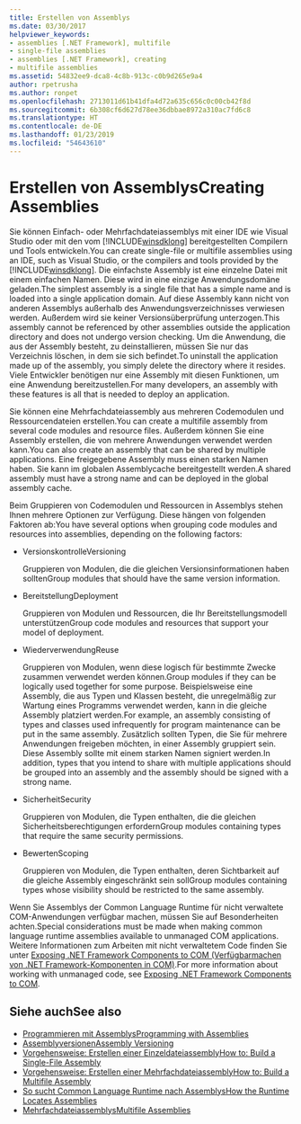 ```yaml
---
title: Erstellen von Assemblys
ms.date: 03/30/2017
helpviewer_keywords:
- assemblies [.NET Framework], multifile
- single-file assemblies
- assemblies [.NET Framework], creating
- multifile assemblies
ms.assetid: 54832ee9-dca8-4c8b-913c-c0b9d265e9a4
author: rpetrusha
ms.author: ronpet
ms.openlocfilehash: 2713011d61b41dfa4d72a635c656c0c00cb42f8d
ms.sourcegitcommit: 6b308cf6d627d78ee36dbbae8972a310ac7fd6c8
ms.translationtype: HT
ms.contentlocale: de-DE
ms.lasthandoff: 01/23/2019
ms.locfileid: "54643610"
---
```

# <a name="creating-assemblies"></a><span data-ttu-id="11eae-102">Erstellen von Assemblys</span><span class="sxs-lookup"><span data-stu-id="11eae-102">Creating Assemblies</span></span>

<span data-ttu-id="11eae-103">Sie können Einfach- oder Mehrfachdateiassemblys mit einer IDE wie Visual Studio oder mit den vom [!INCLUDE[winsdklong](../../../includes/winsdklong-md.md)] bereitgestellten Compilern und Tools entwickeln.</span><span class="sxs-lookup"><span data-stu-id="11eae-103">You can create single-file or multifile assemblies using an IDE, such as Visual Studio, or the compilers and tools provided by the [!INCLUDE[winsdklong](../../../includes/winsdklong-md.md)].</span></span> <span data-ttu-id="11eae-104">Die einfachste Assembly ist eine einzelne Datei mit einem einfachen Namen. Diese wird in eine einzige Anwendungsdomäne geladen.</span><span class="sxs-lookup"><span data-stu-id="11eae-104">The simplest assembly is a single file that has a simple name and is loaded into a single application domain.</span></span> <span data-ttu-id="11eae-105">Auf diese Assembly kann nicht von anderen Assemblys außerhalb des Anwendungsverzeichnisses verwiesen werden. Außerdem wird sie keiner Versionsüberprüfung unterzogen.</span><span class="sxs-lookup"><span data-stu-id="11eae-105">This assembly cannot be referenced by other assemblies outside the application directory and does not undergo version checking.</span></span> <span data-ttu-id="11eae-106">Um die Anwendung, die aus der Assembly besteht, zu deinstallieren, müssen Sie nur das Verzeichnis löschen, in dem sie sich befindet.</span><span class="sxs-lookup"><span data-stu-id="11eae-106">To uninstall the application made up of the assembly, you simply delete the directory where it resides.</span></span> <span data-ttu-id="11eae-107">Viele Entwickler benötigen nur eine Assembly mit diesen Funktionen, um eine Anwendung bereitzustellen.</span><span class="sxs-lookup"><span data-stu-id="11eae-107">For many developers, an assembly with these features is all that is needed to deploy an application.</span></span>

<span data-ttu-id="11eae-108">Sie können eine Mehrfachdateiassembly aus mehreren Codemodulen und Ressourcendateien erstellen.</span><span class="sxs-lookup"><span data-stu-id="11eae-108">You can create a multifile assembly from several code modules and resource files.</span></span> <span data-ttu-id="11eae-109">Außerdem können Sie eine Assembly erstellen, die von mehrere Anwendungen verwendet werden kann.</span><span class="sxs-lookup"><span data-stu-id="11eae-109">You can also create an assembly that can be shared by multiple applications.</span></span> <span data-ttu-id="11eae-110">Eine freigegebene Assembly muss einen starken Namen haben. Sie kann im globalen Assemblycache bereitgestellt werden.</span><span class="sxs-lookup"><span data-stu-id="11eae-110">A shared assembly must have a strong name and can be deployed in the global assembly cache.</span></span>

<span data-ttu-id="11eae-111">Beim Gruppieren von Codemodulen und Ressourcen in Assemblys stehen Ihnen mehrere Optionen zur Verfügung. Diese hängen von folgenden Faktoren ab:</span><span class="sxs-lookup"><span data-stu-id="11eae-111">You have several options when grouping code modules and resources into assemblies, depending on the following factors:</span></span>

-   <span data-ttu-id="11eae-112">Versionskontrolle</span><span class="sxs-lookup"><span data-stu-id="11eae-112">Versioning</span></span>

     <span data-ttu-id="11eae-113">Gruppieren von Modulen, die die gleichen Versionsinformationen haben sollten</span><span class="sxs-lookup"><span data-stu-id="11eae-113">Group modules that should have the same version information.</span></span>

-   <span data-ttu-id="11eae-114">Bereitstellung</span><span class="sxs-lookup"><span data-stu-id="11eae-114">Deployment</span></span>

     <span data-ttu-id="11eae-115">Gruppieren von Modulen und Ressourcen, die Ihr Bereitstellungsmodell unterstützen</span><span class="sxs-lookup"><span data-stu-id="11eae-115">Group code modules and resources that support your model of deployment.</span></span>

-   <span data-ttu-id="11eae-116">Wiederverwendung</span><span class="sxs-lookup"><span data-stu-id="11eae-116">Reuse</span></span>

     <span data-ttu-id="11eae-117">Gruppieren von Modulen, wenn diese logisch für bestimmte Zwecke zusammen verwendet werden können.</span><span class="sxs-lookup"><span data-stu-id="11eae-117">Group modules if they can be logically used together for some purpose.</span></span> <span data-ttu-id="11eae-118">Beispielsweise eine Assembly, die aus Typen und Klassen besteht, die unregelmäßig zur Wartung eines Programms verwendet werden, kann in die gleiche Assembly platziert werden.</span><span class="sxs-lookup"><span data-stu-id="11eae-118">For example, an assembly consisting of types and classes used infrequently for program maintenance can be put in the same assembly.</span></span> <span data-ttu-id="11eae-119">Zusätzlich sollten Typen, die Sie für mehrere Anwendungen freigeben möchten, in einer Assembly gruppiert sein. Diese Assembly sollte mit einem starken Namen signiert werden.</span><span class="sxs-lookup"><span data-stu-id="11eae-119">In addition, types that you intend to share with multiple applications should be grouped into an assembly and the assembly should be signed with a strong name.</span></span>

-   <span data-ttu-id="11eae-120">Sicherheit</span><span class="sxs-lookup"><span data-stu-id="11eae-120">Security</span></span>

     <span data-ttu-id="11eae-121">Gruppieren von Modulen, die Typen enthalten, die die gleichen Sicherheitsberechtigungen erfordern</span><span class="sxs-lookup"><span data-stu-id="11eae-121">Group modules containing types that require the same security permissions.</span></span>

-   <span data-ttu-id="11eae-122">Bewerten</span><span class="sxs-lookup"><span data-stu-id="11eae-122">Scoping</span></span>

     <span data-ttu-id="11eae-123">Gruppieren von Modulen, die Typen enthalten, deren Sichtbarkeit auf die gleiche Assembly eingeschränkt sein soll</span><span class="sxs-lookup"><span data-stu-id="11eae-123">Group modules containing types whose visibility should be restricted to the same assembly.</span></span>

<span data-ttu-id="11eae-124">Wenn Sie Assemblys der Common Language Runtime für nicht verwaltete COM-Anwendungen verfügbar machen, müssen Sie auf Besonderheiten achten.</span><span class="sxs-lookup"><span data-stu-id="11eae-124">Special considerations must be made when making common language runtime assemblies available to unmanaged COM applications.</span></span> <span data-ttu-id="11eae-125">Weitere Informationen zum Arbeiten mit nicht verwaltetem Code finden Sie unter [Exposing .NET Framework Components to COM (Verfügbarmachen von .NET Framework-Komponenten in COM)](../../../docs/framework/interop/exposing-dotnet-components-to-com.md).</span><span class="sxs-lookup"><span data-stu-id="11eae-125">For more information about working with unmanaged code, see [Exposing .NET Framework Components to COM](../../../docs/framework/interop/exposing-dotnet-components-to-com.md).</span></span>

## <a name="see-also"></a><span data-ttu-id="11eae-126">Siehe auch</span><span class="sxs-lookup"><span data-stu-id="11eae-126">See also</span></span>

- [<span data-ttu-id="11eae-127">Programmieren mit Assemblys</span><span class="sxs-lookup"><span data-stu-id="11eae-127">Programming with Assemblies</span></span>](../../../docs/framework/app-domains/programming-with-assemblies.md)
- [<span data-ttu-id="11eae-128">Assemblyversionen</span><span class="sxs-lookup"><span data-stu-id="11eae-128">Assembly Versioning</span></span>](../../../docs/framework/app-domains/assembly-versioning.md)
- [<span data-ttu-id="11eae-129">Vorgehensweise: Erstellen einer Einzeldateiassembly</span><span class="sxs-lookup"><span data-stu-id="11eae-129">How to: Build a Single-File Assembly</span></span>](../../../docs/framework/app-domains/how-to-build-a-single-file-assembly.md)
- [<span data-ttu-id="11eae-130">Vorgehensweise: Erstellen einer Mehrfachdateiassembly</span><span class="sxs-lookup"><span data-stu-id="11eae-130">How to: Build a Multifile Assembly</span></span>](../../../docs/framework/app-domains/how-to-build-a-multifile-assembly.md)
- [<span data-ttu-id="11eae-131">So sucht Common Language Runtime nach Assemblys</span><span class="sxs-lookup"><span data-stu-id="11eae-131">How the Runtime Locates Assemblies</span></span>](../../../docs/framework/deployment/how-the-runtime-locates-assemblies.md)
- [<span data-ttu-id="11eae-132">Mehrfachdateiassemblys</span><span class="sxs-lookup"><span data-stu-id="11eae-132">Multifile Assemblies</span></span>](../../../docs/framework/app-domains/multifile-assemblies.md)